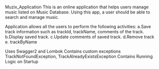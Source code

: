 Muzix_Application
This is an online application that helps users manage music listed on Music Database. Using this app, a user should be able to search and manage music.

Application allows all the users to perform the following activities:
a.Save track information such as trackId, trackName, comments of the track. b.Display saved track. c.Update comments of saved track. d.Remove track e. trackByName

Uses Swagger2 and Lombok
Contains custom exceptions TrackNotFoundException, TrackAlreadyExistsException
Contains Running Logic on Startup
